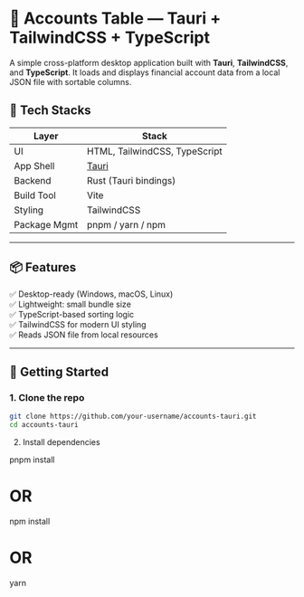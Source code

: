# 🧾 Accounts Table — Tauri + TailwindCSS + TypeScript

A simple cross-platform desktop application built with **Tauri**, **TailwindCSS**, and **TypeScript**. It loads and displays financial account data from a local JSON file with sortable columns.

## 🧰 Tech Stacks

| Layer        | Stack                         |
| ------------ | ----------------------------- |
| UI           | HTML, TailwindCSS, TypeScript |
| App Shell    | [Tauri](https://tauri.app)    |
| Backend      | Rust (Tauri bindings)         |
| Build Tool   | Vite                          |
| Styling      | TailwindCSS                   |
| Package Mgmt | pnpm / yarn / npm             |

---

## 📦 Features

✅ Desktop-ready (Windows, macOS, Linux)  
✅ Lightweight: small bundle size  
✅ TypeScript-based sorting logic  
✅ TailwindCSS for modern UI styling  
✅ Reads JSON file from local resources

---

## 🏁 Getting Started

### 1. Clone the repo

```bash
git clone https://github.com/your-username/accounts-tauri.git
cd accounts-tauri
```

2. Install dependencies

pnpm install

# OR

npm install

# OR

yarn
